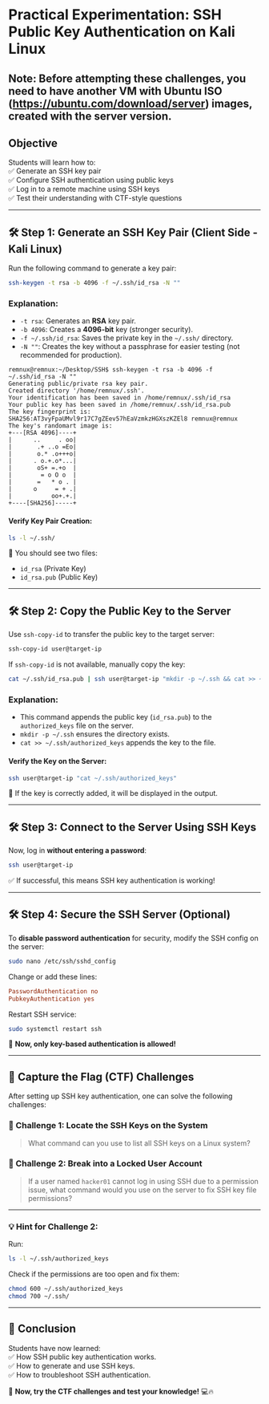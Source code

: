 # **Practical Experimentation: SSH Public Key Authentication on Kali Linux**

## Note: Before attempting these challenges, you need to have another VM with Ubuntu ISO (https://ubuntu.com/download/server) images, created with the server version. 

## **Objective**  
Students will learn how to:  
✅ Generate an SSH key pair  
✅ Configure SSH authentication using public keys  
✅ Log in to a remote machine using SSH keys  
✅ Test their understanding with CTF-style questions  

---

## **🛠 Step 1: Generate an SSH Key Pair (Client Side - Kali Linux)**
Run the following command to generate a key pair:

```bash
ssh-keygen -t rsa -b 4096 -f ~/.ssh/id_rsa -N ""
```

### **Explanation:**  
- `-t rsa`: Generates an **RSA** key pair.  
- `-b 4096`: Creates a **4096-bit** key (stronger security).  
- `-f ~/.ssh/id_rsa`: Saves the private key in the `~/.ssh/` directory.  
- `-N ""`: Creates the key without a passphrase for easier testing (not recommended for production).  

```
remnux@remnux:~/Desktop/SSH$ ssh-keygen -t rsa -b 4096 -f ~/.ssh/id_rsa -N ""
Generating public/private rsa key pair.
Created directory '/home/remnux/.ssh'.
Your identification has been saved in /home/remnux/.ssh/id_rsa
Your public key has been saved in /home/remnux/.ssh/id_rsa.pub
The key fingerprint is:
SHA256:AT3vyFpaUMvl9r17C7gZEev57hEaVzmkzHGXszKZEl8 remnux@remnux
The key's randomart image is:
+---[RSA 4096]----+
|      ..     . oo|
|       .+ ..o =Eo|
|       o.* .o+++o|
|      . o.+.o*...|
|       oS+ =.+o  |
|        = o O o  |
|       =   * o . |
|      o     = + .|
|           oo+.+.|
+----[SHA256]-----+

```




#### **Verify Key Pair Creation:**
```bash
ls -l ~/.ssh/
```
🔹 You should see two files:  
- `id_rsa` (Private Key)  
- `id_rsa.pub` (Public Key)  

---

## **🛠 Step 2: Copy the Public Key to the Server**
Use `ssh-copy-id` to transfer the public key to the target server:

```bash
ssh-copy-id user@target-ip
```

If `ssh-copy-id` is not available, manually copy the key:

```bash
cat ~/.ssh/id_rsa.pub | ssh user@target-ip "mkdir -p ~/.ssh && cat >> ~/.ssh/authorized_keys"
```

### **Explanation:**  
- This command appends the public key (`id_rsa.pub`) to the `authorized_keys` file on the server.  
- `mkdir -p ~/.ssh` ensures the directory exists.  
- `cat >> ~/.ssh/authorized_keys` appends the key to the file.

#### **Verify the Key on the Server:**
```bash
ssh user@target-ip "cat ~/.ssh/authorized_keys"
```
🔹 If the key is correctly added, it will be displayed in the output.

---

## **🛠 Step 3: Connect to the Server Using SSH Keys**
Now, log in **without entering a password**:

```bash
ssh user@target-ip
```

✅ If successful, this means SSH key authentication is working!

---

## **🛠 Step 4: Secure the SSH Server (Optional)**
To **disable password authentication** for security, modify the SSH config on the server:

```bash
sudo nano /etc/ssh/sshd_config
```

Change or add these lines:

```ini
PasswordAuthentication no
PubkeyAuthentication yes
```

Restart SSH service:

```bash
sudo systemctl restart ssh
```

🚀 **Now, only key-based authentication is allowed!**

---

## **📜 Capture the Flag (CTF) Challenges**
After setting up SSH key authentication, one can solve the following challenges:

### **🔎 Challenge 1: Locate the SSH Keys on the System**
> What command can you use to list all SSH keys on a Linux system?

### **🔐 Challenge 2: Break into a Locked User Account**
> If a user named `hacker01` cannot log in using SSH due to a permission issue, what command would you use on the server to fix SSH key file permissions?

---

### **💡 Hint for Challenge 2:**
Run:

```bash
ls -l ~/.ssh/authorized_keys
```
Check if the permissions are too open and fix them:

```bash
chmod 600 ~/.ssh/authorized_keys
chmod 700 ~/.ssh/
```

---

## **📝 Conclusion**
Students have now learned:  
✅ How SSH public key authentication works.  
✅ How to generate and use SSH keys.  
✅ How to troubleshoot SSH authentication.  

🎯 **Now, try the CTF challenges and test your knowledge!** 💻🔥
